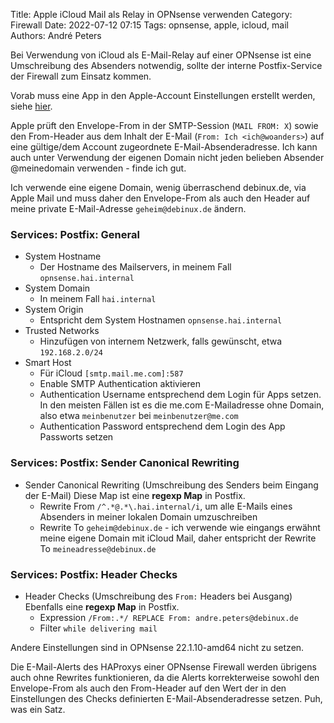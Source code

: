 Title: Apple iCloud Mail als Relay in OPNsense verwenden
Category: Firewall
Date: 2022-07-12 07:15
Tags: opnsense, apple, icloud, mail
Authors: André Peters

Bei Verwendung von iCloud als E-Mail-Relay auf einer OPNsense ist eine Umschreibung des Absenders notwendig, sollte der interne Postfix-Service der Firewall zum Einsatz kommen.

Vorab muss eine App in den Apple-Account Einstellungen erstellt werden, siehe [hier](https://support.apple.com/de-de/HT204397).

Apple prüft den Envelope-From in der SMTP-Session (`MAIL FROM: X`) sowie den From-Header aus dem Inhalt der E-Mail (`From: Ich <ich@woanders>`) auf eine gültige/dem Account zugeordnete E-Mail-Absenderadresse. Ich kann auch unter Verwendung der eigenen Domain nicht jeden belieben Absender @meinedomain verwenden - finde ich gut.

Ich verwende eine eigene Domain, wenig überraschend debinux.de, via Apple Mail und muss daher den Envelope-From als auch den Header auf meine private E-Mail-Adresse `geheim@debinux.de` ändern.

### Services: Postfix: General

- System Hostname
	- Der Hostname des Mailservers, in meinem Fall `opnsense.hai.internal`
- System Domain
	- In meinem Fall `hai.internal`
- System Origin
	- Entspricht dem System Hostnamen `opnsense.hai.internal`
- Trusted Networks
	- Hinzufügen von internem Netzwerk, falls gewünscht, etwa `192.168.2.0/24`
- Smart Host
	- Für iCloud `[smtp.mail.me.com]:587`
	- Enable SMTP Authentication aktivieren
	- Authentication Username entsprechend dem Login für Apps setzen. In den meisten Fällen ist es die me.com E-Mailadresse ohne Domain, also etwa `meinbenutzer` bei `meinbenutzer@me.com`
	- Authentication Password entsprechend dem Login des App Passworts setzen

### Services: Postfix: Sender Canonical Rewriting
- Sender Canonical Rewriting (Umschreibung des Senders beim Eingang der E-Mail)
	Diese Map ist eine **regexp Map** in Postfix.
	- Rewrite From `/^.*@.*\.hai.internal/i`, um alle E-Mails eines Absenders in meiner lokalen Domain umzuschreiben
	- Rewrite To `geheim@debinux.de` - ich verwende wie eingangs erwähnt meine eigene Domain mit iCloud Mail, daher entspricht der Rewrite To `meineadresse@debinux.de`

### Services: Postfix: Header Checks

- Header Checks (Umschreibung des `From:` Headers bei Ausgang)
	Ebenfalls eine **regexp Map** in Postfix.
	- Expression `/From:.*/ REPLACE From: andre.peters@debinux.de`
	- Filter `while delivering mail`

Andere Einstellungen sind in OPNsense 22.1.10-amd64 nicht zu setzen.

Die E-Mail-Alerts des HAProxys einer OPNsense Firewall werden übrigens auch ohne Rewrites funktionieren, da die Alerts korrekterweise sowohl den Envelope-From als auch den From-Header auf den Wert der in den Einstellungen des Checks definierten E-Mail-Absenderadresse setzen. Puh, was ein Satz.
